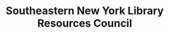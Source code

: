 ---
layout: repo
title: "Southeastern New York Library Resources Council"
id: 20757
permalink: repos/20757/
---